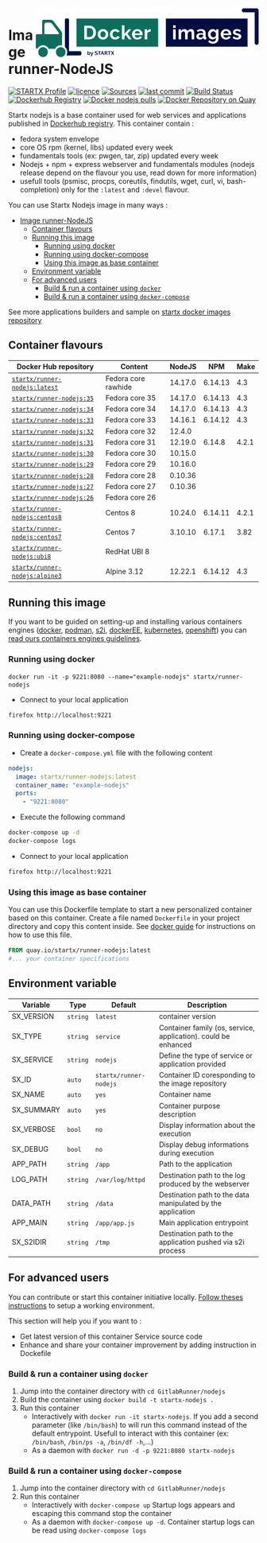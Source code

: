 <img align="right" src="https://raw.githubusercontent.com/startxfr/docker-images/master/travis/logo-small.svg?sanitize=true">

# Image runner-NodeJS

[![STARTX Profile](https://img.shields.io/badge/provider-startx-green.svg)](https://github.com/startxfr) [![licence](https://img.shields.io/github/license/startxfr/docker-images.svg)](https://gitlab.com/startx1/containers) [![Sources](https://img.shields.io/badge/startxfr-docker--images-blue.svg)](https://gitlab.com/startx1/containers/tree/master/GitlabRunner/nodejs/) [![last commit](https://img.shields.io/github/last-commit/startxfr/docker-images.svg)](https://gitlab.com/startx1/containers) [![Build Status](https://travis-ci.org/startxfr/docker-images.svg?branch=master)](https://travis-ci.org/startxfr/docker-images) [![Dockerhub Registry](https://img.shields.io/docker/build/startx/runner-nodejs.svg)](https://hub.docker.com/r/startx/runner-nodejs) [![Docker nodejs pulls](https://img.shields.io/docker/pulls/startx/runner-nodejs)](https://hub.docker.com/r/startx/runner-nodejs) [![Docker Repository on Quay](https://quay.io/repository/startx/nodejs/status "Docker Repository on Quay")](https://quay.io/repository/startx/nodejs)

Startx nodejs is a base container used for web services and applications published in [Dockerhub registry](https://hub.docker.com/u/startx).
This container contain :

- fedora system envelope
- core OS rpm (kernel, libs) updated every week
- fundamentals tools (ex: pwgen, tar, zip) updated every week
- Nodejs + npm + express webserver and fundamentals modules (nodejs release depend on the flavour you use, read down for more information)
- usefull tools (psmisc, procps, coreutils, findutils, wget, curl, vi, bash-completion) only for the `:latest` and `:devel` flavour.

You can use Startx Nodejs image in many ways :

- [Image runner-NodeJS](#image-runner-nodejs)
  - [Container flavours](#container-flavours)
  - [Running this image](#running-this-image)
    - [Running using docker](#running-using-docker)
    - [Running using docker-compose](#running-using-docker-compose)
    - [Using this image as base container](#using-this-image-as-base-container)
  - [Environment variable](#environment-variable)
  - [For advanced users](#for-advanced-users)
    - [Build & run a container using `docker`](#build--run-a-container-using-docker)
    - [Build & run a container using `docker-compose`](#build--run-a-container-using-docker-compose)

See more applications builders and sample on [startx docker images repository](https://gitlab.com/startx1/containers/blob/master)

## Container flavours

| Docker Hub repository                                                           | Content             | NodeJS  | NPM     | Make  |
| ------------------------------------------------------------------------------- | ------------------- | ------- | ------- | ----- |
| [`startx/runner-nodejs:latest`](https://hub.docker.com/r/startx/runner-nodejs)  | Fedora core rawhide | 14.17.0 | 6.14.13 | 4.3   |
| [`startx/runner-nodejs:35`](https://hub.docker.com/r/startx/runner-nodejs)      | Fedora core 35      | 14.17.0 | 6.14.13 | 4.3   |
| [`startx/runner-nodejs:34`](https://hub.docker.com/r/startx/runner-nodejs)      | Fedora core 34      | 14.17.0 | 6.14.13 | 4.3   |
| [`startx/runner-nodejs:33`](https://hub.docker.com/r/startx/runner-nodejs)      | Fedora core 33      | 14.16.1 | 6.14.12 | 4.3   |
| [`startx/runner-nodejs:32`](https://hub.docker.com/r/startx/runner-nodejs)      | Fedora core 32      | 12.4.0  |         |       |
| [`startx/runner-nodejs:31`](https://hub.docker.com/r/startx/runner-nodejs)      | Fedora core 31      | 12.19.0 | 6.14.8  | 4.2.1 |
| [`startx/runner-nodejs:30`](https://hub.docker.com/r/startx/runner-nodejs)      | Fedora core 30      | 10.15.0 |         |       |
| [`startx/runner-nodejs:29`](https://hub.docker.com/r/startx/runner-nodejs)      | Fedora core 29      | 10.16.0 |         |       |
| [`startx/runner-nodejs:28`](https://hub.docker.com/r/startx/runner-nodejs)      | Fedora core 28      | 0.10.36 |         |       |
| [`startx/runner-nodejs:27`](https://hub.docker.com/r/startx/runner-nodejs)      | Fedora core 27      | 0.10.36 |         |       |
| [`startx/runner-nodejs:26`](https://hub.docker.com/r/startx/runner-nodejs)      | Fedora core 26      |         |         |       |
| [`startx/runner-nodejs:centos8`](https://hub.docker.com/r/startx/runner-nodejs) | Centos 8            | 10.24.0 | 6.14.11 | 4.2.1 |
| [`startx/runner-nodejs:centos7`](https://hub.docker.com/r/startx/runner-nodejs) | Centos 7            | 3.10.10 | 6.17.1  | 3.82  |
| [`startx/runner-nodejs:ubi8`](https://hub.docker.com/r/startx/runner-nodejs)    | RedHat UBI 8        |         |         |       |
| [`startx/runner-nodejs:alpine3`](https://hub.docker.com/r/startx/runner-nodejs) | Alpine 3.12         | 12.22.1 | 6.14.12 | 4.3   |

## Running this image

If you want to be guided on setting-up and installing various containers engines
([docker](https://github.com/startxfr/containers-engines/blob/master/Docker.md),
[podman](https://github.com/startxfr/containers-engines/blob/master/Podman.md),
[s2i](https://github.com/startxfr/containers-engines/blob/master/S2I.md),
[dockerEE](https://github.com/startxfr/containers-engines/blob/master/DockerEE.md),
[kubernetes](https://github.com/startxfr/containers-engines/blob/master/Kubernetes.md),
[openshift](https://github.com/startxfr/containers-engines/blob/master/Openshift.md))
you can [read ours containers engines guidelines](https://github.com/startxfr/containers-engines).

### Running using docker

```nodejs
docker run -it -p 9221:8080 --name="example-nodejs" startx/runner-nodejs
```

- Connect to your local application

```bash
firefox http://localhost:9221
```

### Running using docker-compose

- Create a `docker-compose.yml` file with the following content

```yaml
nodejs:
  image: startx/runner-nodejs:latest
  container_name: "example-nodejs"
  ports:
    - "9221:8080"
```

- Execute the following command

```bash
docker-compose up -d
docker-compose logs
```

- Connect to your local application

```bash
firefox http://localhost:9221
```

### Using this image as base container

You can use this Dockerfile template to start a new personalized container based on this container. Create a file named `Dockerfile` in your project directory and copy this content inside. See [docker guide](http://docs.docker.com/engine/reference/builder/) for instructions on how to use this file.

```Dockerfile
FROM quay.io/startx/runner-nodejs:latest
#... your container specifications
```

## Environment variable

| Variable   | Type     | Default                | Description                                                    |
| ---------- | -------- | ---------------------- | -------------------------------------------------------------- |
| SX_VERSION | `string` | `latest`               | container version                                              |
| SX_TYPE    | `string` | `service`              | Container family (os, service, application). could be enhanced |
| SX_SERVICE | `string` | `nodejs`               | Define the type of service or application provided             |
| SX_ID      | `auto`   | `startx/runner-nodejs` | Container ID coresponding to the image repository              |
| SX_NAME    | `auto`   | `yes`                  | Container name                                                 |
| SX_SUMMARY | `auto`   | `yes`                  | Container purpose description                                  |
| SX_VERBOSE | `bool`   | `no`                   | Display information about the execution                        |
| SX_DEBUG   | `bool`   | `no`                   | Display debug informations during execution                    |
| APP_PATH   | `string` | `/app`                 | Path to the application                                        |
| LOG_PATH   | `string` | `/var/log/httpd`       | Destination path to the log produced by the webserver          |
| DATA_PATH  | `string` | `/data`                | Destination path to the data manipulated by the application    |
| APP_MAIN   | `string` | `/app/app.js`          | Main application entrypoint                                    |
| SX_S2IDIR  | `string` | `/tmp`                 | Destination path to the application pushed via s2i process     |

## For advanced users

You can contribute or start this container initiative locally.
[Follow theses instructions](https://gitlab.com/startx1/containers#setup-your-working-environment-mandatory) to setup a working environment.

This section will help you if you want to :

- Get latest version of this container Service source code
- Enhance and share your container improvement by adding instruction in Dockefile

### Build & run a container using `docker`

1. Jump into the container directory with `cd GitlabRunner/nodejs`
2. Build the container using `docker build -t startx-nodejs .`
3. Run this container
   - Interactively with `docker run -it startx-nodejs`. If you add a second parameter (like `/bin/bash`) to will run this command instead of the default entrypoint. Usefull to interact with this container (ex: `/bin/bash`, `/bin/ps -a`, `/bin/df -h`,...)
   - As a daemon with `docker run -d -p 9221:8080 startx-nodejs`

### Build & run a container using `docker-compose`

1. Jump into the container directory with `cd GitlabRunner/nodejs`
2. Run this container
   - Interactively with `docker-compose up` Startup logs appears and escaping this command stop the container
   - As a daemon with `docker-compose up -d`. Container startup logs can be read using `docker-compose logs`
